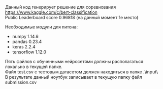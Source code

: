 Данный код генерирует решение для соревнования https://www.kaggle.com/c/bert-classification <br>
Public Leaderboard score 0.96818 (на данный момент 1е место)

Необходимые модули для питона:
- numpy 1.14.6
- pandas 0.23.4
- keras 2.2.4
- tensorflow 1.12.0

Пять файлов с обученными нейросетями должны располагаться локально в текущей папке.<br>
Файл test.csv с тестовым датасетом должен находиться в папке .\input\ <br>
В результате данный ноутбук записывает в текущую папку файл submission.csv<br>
